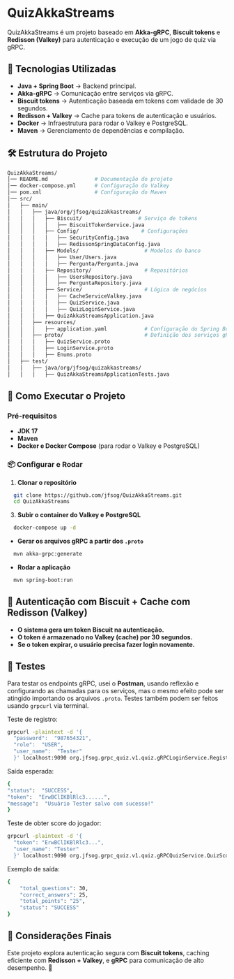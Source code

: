 # QuizAkkaStreams

QuizAkkaStreams é um projeto baseado em **Akka-gRPC**, **Biscuit tokens** e **Redisson (Valkey)** para autenticação e execução de um jogo de quiz via gRPC.

## 📌 Tecnologias Utilizadas

- **Java + Spring Boot** → Backend principal.
- **Akka-gRPC** → Comunicação entre serviços via gRPC.
- **Biscuit tokens** → Autenticação baseada em tokens com validade de 30 segundos.
- **Redisson + Valkey** → Cache para tokens de autenticação e usuários.
- **Docker** → Infraestrutura para rodar o Valkey e PostgreSQL.
- **Maven** → Gerenciamento de dependências e compilação.
## 🛠 Estrutura do Projeto
```bash
QuizAkkaStreams/
│── README.md               # Documentação do projeto
│── docker-compose.yml      # Configuração do Valkey
│── pom.xml                 # Configuração do Maven
│── src/
│   ├── main/
│   │   ├── java/org/jfsog/quizakkastreams/
│   │   │   ├── Biscuit/                  # Serviço de tokens
│   │   │   │   ├── BiscuitTokenService.java
│   │   │   ├── Config/                    # Configurações
│   │   │   │   ├── SecurityConfig.java
│   │   │   │   ├── RedissonSpringDataConfig.java
│   │   │   ├── Models/                     # Modelos do banco
│   │   │   │   ├── User/Users.java
│   │   │   │   ├── Pergunta/Pergunta.java
│   │   │   ├── Repository/                 # Repositórios
│   │   │   │   ├── UsersRepository.java
│   │   │   │   ├── PerguntaRepository.java
│   │   │   ├── Service/                    # Lógica de negócios
│   │   │   │   ├── CacheServiceValkey.java
│   │   │   │   ├── QuizService.java
│   │   │   │   ├── QuizLoginService.java
│   │   │   ├── QuizAkkaStreamsApplication.java
│   │   ├── resources/
│   │   │   ├── application.yaml            # Configuração do Spring Boot
│   │   ├── proto/                          # Definição dos serviços gRPC
│   │   │   ├── QuizService.proto
│   │   │   ├── LoginService.proto
│   │   │   ├── Enums.proto
│   ├── test/
│   │   ├── java/org/jfsog/quizakkastreams/
│   │   │   ├── QuizAkkaStreamsApplicationTests.java
```
## 🚀 Como Executar o Projeto

### Pré-requisitos
- **JDK 17**
- **Maven**
- **Docker e Docker Compose** (para rodar o Valkey e PostgreSQL)

### 📦 Configurar e Rodar

1. **Clonar o repositório**
```bash 
  git clone https://github.com/jfsog/QuizAkkaStreams.git
  cd QuizAkkaStreams
```
3. **Subir o container do Valkey e PostgreSQL**

```bash
  docker-compose up -d
```
-   **Gerar os arquivos gRPC a partir dos `.proto`**
```bash 
  mvn akka-grpc:generate
````

-   **Rodar a aplicação**
```bash
  mvn spring-boot:run
```
## 🔐 Autenticação com Biscuit + Cache com Redisson (Valkey)

-   **O sistema gera um token Biscuit na autenticação.**
-   **O token é armazenado no Valkey (cache) por 30 segundos.**
-   **Se o token expirar, o usuário precisa fazer login novamente.**
## 🧪 Testes
Para testar os endpoints gRPC, usei o **Postman**, usando reflexão e configurando as chamadas para os serviços, mas o mesmo efeito pode ser atingido importando os arquivos `.proto`.
Testes também podem ser feitos usando `grpcurl` via terminal.

Teste de registro:
```bash
grpcurl -plaintext -d '{
  "password":  "987654321",
  "role":  "USER",
  "user_name":  "Tester"
  }' localhost:9090 org.jfsog.grpc_quiz.v1.quiz.gRPCLoginService.Register
```
Saída esperada:
```bash
{
"status":  "SUCCESS",
"token":  "ErwBClIKBlRlc3......",
"message":  "Usuário Tester salvo com sucesso!"
}
```
Teste de obter score do jogador:
```bash
grpcurl -plaintext -d '{
  "token": "ErwBClIKBlRlc3...",
  "user_name": "Tester"
  }' localhost:9090 org.jfsog.grpc_quiz.v1.quiz.gRPCQuizService.QuizScore
```
Exemplo de saída:
```bash
{
    "total_questions": 30,
    "correct_answers": 25,
    "total_points": "25",
    "status": "SUCCESS"
}
```
## 📌 Considerações Finais

Este projeto explora autenticação segura com **Biscuit tokens**, caching eficiente com **Redisson + Valkey**, e **gRPC** para comunicação de alto desempenho. 🚀